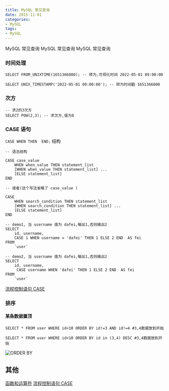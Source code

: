 ```yaml
---
title: MySQL 常见查询
date: 2015-11-01
categories: 
- MySQL
tags:
- MySQL
---
```

MySQL 常见查询
MySQL 常见查询
MySQL 常见查询

<!-- more -->

### 时间处理

```mssql
SELECT FROM_UNIXTIME(1651366800); -- 转为,可视化时间 2022-05-01 09:00:00

SELECT UNIX_TIMESTAMP('2022-05-01 09:00:00'); -- 转为时间戳 1651366800
```

### 次方

```mysql
-- 求2的3次方
SELECT POW(2,3); -- 求次方,值为8
```

### CASE 语句

`CASE WHEN THEN  END;` 结构

```mysql
-- 语法结构

CASE case_value
    WHEN when_value THEN statement_list
    [WHEN when_value THEN statement_list] ...
    [ELSE statement_list]
END

-- 或者(这个写法省略了 case_value )

CASE
    WHEN search_condition THEN statement_list
    [WHEN search_condition THEN statement_list] ...
    [ELSE statement_list]
END
```

```mysql
-- demo1, 当 username 值为 dafei,输出1,否则输出2
SELECT
	id, username,
	CASE 1 WHEN username = 'dafei' THEN 1 ELSE 2 END  AS fei 
FROM
	`user`
```

```mysql
-- demo2, 当 username 值为 dafei,输出1,否则输出2
SELECT
	id, username,
	 CASE username WHEN 'dafei' THEN 1 ELSE 2 END  AS fei 
FROM
	`user`
```





 [流程控制语句 CASE](https://dev.mysql.com/doc/refman/5.7/en/case.html "流程控制语句 CASE")

### 排序

#### 某条数据置顶

```mysql
SELECT * FROM user WHERE id<10 ORDER BY id!=3 AND id!=4 #3,4数据放到开始

SELECT * FROM user WHERE id<10 ORDER BY id in (3,4) DESC #3,4数据放到开始
```

![ORDER BY](/img/mysql/demo01/order_by.png "ORDER BY")



## 其他

 [函数和运算符](https://dev.mysql.com/doc/refman/5.7/en/functions.html "函数和运算符")
 [流程控制语句 CASE](https://dev.mysql.com/doc/refman/5.7/en/case.html "流程控制语句 CASE")























